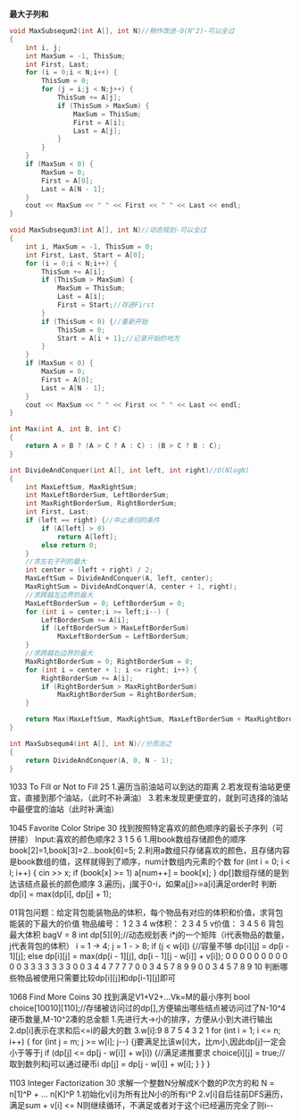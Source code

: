 
**最大子列和**
```C++
void MaxSubsequm2(int A[], int N)//稍作改进-O(N^2)-可以全过
{
	int i, j;
	int MaxSum = -1, ThisSum;
	int First, Last;
	for (i = 0;i < N;i++) {
		ThisSum = 0;
		for (j = i;j < N;j++) {
			ThisSum += A[j];
			if (ThisSum > MaxSum) {
				MaxSum = ThisSum;
				First = A[i];
				Last = A[j];
			}
		}
	}
	if (MaxSum < 0) {
		MaxSum = 0;
		First = A[0];
		Last = A[N - 1];
	}
	cout << MaxSum << " " << First << " " << Last << endl;
}
```
```C++
void MaxSubsequm3(int A[], int N)//动态规划-可以全过
{
	int i, MaxSum = -1, ThisSum = 0;
	int First, Last, Start = A[0];
	for (i = 0;i < N;i++) {
		ThisSum += A[i];
		if (ThisSum > MaxSum) {
			MaxSum = ThisSum;
			Last = A[i];
			First = Start;//存进First
		}
		if (ThisSum < 0) {//重新开始
			ThisSum = 0;
			Start = A[i + 1];//记录开始的地方
		}
	}
	if (MaxSum < 0) {
		MaxSum = 0;
		First = A[0];
		Last = A[N - 1];
	}
	cout << MaxSum << " " << First << " " << Last << endl;
}
```
```C++
int Max(int A, int B, int C)
{
	return A > B ? (A > C ? A : C) : (B > C ? B : C);
}

int DivideAndConquer(int A[], int left, int right)//O(NlogN)
{
	int MaxLeftSum, MaxRightSum;
	int MaxLeftBorderSum, LeftBorderSum;
	int MaxRightBorderSum, RightBorderSum;
	int First, Last;
	if (left == right) {//中止递归的条件
		if (A[left] > 0)
			return A[left];
		else return 0;
	}
	//求左右子列的最大
	int center = (left + right) / 2;
	MaxLeftSum = DivideAndConquer(A, left, center);
	MaxRightSum = DivideAndConquer(A, center + 1, right);
	//求跨越左边界的最大
	MaxLeftBorderSum = 0; LeftBorderSum = 0;
	for (int i = center;i >= left;i--) {
		LeftBorderSum += A[i];
		if (LeftBorderSum > MaxLeftBorderSum)
			MaxLeftBorderSum = LeftBorderSum;
	}
	//求跨越右边界的最大
	MaxRightBorderSum = 0; RightBorderSum = 0;
	for (int i = center + 1; i <= right; i++) {
		RightBorderSum += A[i];
		if (RightBorderSum > MaxRightBorderSum)
			MaxRightBorderSum = RightBorderSum;
	}

	return Max(MaxLeftSum, MaxRightSum, MaxLeftBorderSum + MaxRightBorderSum);
}

int MaxSubsequm4(int A[], int N)//分而治之
{
	return DivideAndConquer(A, 0, N - 1);
}
```

1033 To Fill or Not to Fill 25
1.遍历当前油站可以到达的距离
2.若发现有油站更便宜，直接到那个油站，（此时不补满油）
3.若未发现更便宜的，就到可选择的油站中最便宜的油站（此时补满油）

1045 Favorite Color Stripe 30
找到按照特定喜欢的颜色顺序的最长子序列（可拼接）
Input:喜欢的颜色顺序2 3 1 5 6
1.用book数组存储颜色的顺序book[2]=1,book[3]=2...book[6]=5;
2.利用a数组只存储喜欢的颜色，且存储内容是book数组的值，这样就得到了顺序，num计数组内元素的个数
for (int i = 0; i < l; i++) {
        cin >> x;
        if (book[x] >= 1)
            a[num++] = book[x];
}
dp[]数组存储的是到达该结点最长的颜色顺序
3.遍历j，j属于0-i，如果a[j]>=a[i]满足order时
判断dp[i] = max(dp[i], dp[j] + 1);

01背包问题：给定背包能装物品的体积，每个物品有对应的体积和价值，求背包能装的下最大的价值
物品编号： 1 2 3 4
w体积：    2 3 4 5
v价值：    3 4 5 6
背包最大体积 bagV = 8
int dp[5][9];//动态规划表 i*j的一个矩阵（i代表物品的数量，j代表背包的体积）
i = 1 -> 4; j = 1 - > 8;
if (j < w[i]) {//容量不够
        dp[i][j] = dp[i - 1][j];
else
        dp[i][j] = max(dp[i - 1][j], dp[i - 1][j - w[i]] + v[i]);
0 0 0 0 0 0 0 0 0
0 0 3 3 3 3 3 3 3
0 0 3 4 4 7 7 7 7
0 0 3 4 5 7 8 9 9
0 0 3 4 5 7 8 9 10
判断哪些物品被使用只需要比较dp[i][j]和dp[i-1][j]即可

1068 Find More Coins 30
找到满足V1+V2+...Vk=M的最小序列
bool choice[10010][110];//存储被访问过的dp[],方便输出哪些结点被访问过了N-10^4硬币数量,M-10^2凑的总金额
1.先进行大->小的排序，方便从小到大进行输出
2.dp[i]表示在求和后<=i的最大的数
3.w[i]:9 8 7 5 4 3 2 1
for (int i = 1; i <= n; i++) {
        for (int j = m; j >= w[i]; j--) {j要满足比该w[i]大，比m小,因此dp[j]一定会小于等于j
            if (dp[j] <= dp[j - w[i]] + w[i]) {//满足递推要求
                choice[i][j] = true;//取到数列和j可以通过硬币i
                dp[j] = dp[j - w[i]] + w[i];
            }
        }
    }

1103 Integer Factorization 30
求解一个整数N分解成K个数的P次方的和 N = n[1]^P + ... n[K]^P
1.初始化v[i]为所有比N小的所有i^P
2.v[i]自后往前DFS遍历，满足sum + v[i] <= N则继续循环，不满足或者对于这个i已经遍历完全了则i--
